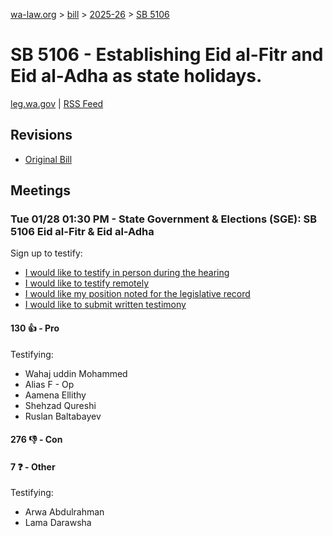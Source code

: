 [wa-law.org](/) > [bill](/bill/) > [2025-26](/bill/2025-26/) > [SB 5106](/bill/2025-26/sb/5106/)

# SB 5106 - Establishing Eid al-Fitr and Eid al-Adha as state holidays.
[leg.wa.gov](https://app.leg.wa.gov/billsummary?BillNumber=5106&Year=2025&Initiative=false) | [RSS Feed](./rss.xml)

## Revisions
* [Original Bill](1/)

## Meetings
### Tue 01/28 01:30 PM - State Government & Elections (SGE): SB 5106 Eid al-Fitr & Eid al-Adha
Sign up to testify:
* [I would like to testify in person during the hearing](https://app.leg.wa.gov/csi/Testifier/Add?chamber=House&mId=32549&aId=161930&caId=25033&tId=1)
* [I would like to testify remotely](https://app.leg.wa.gov/csi/Testifier/Add?chamber=House&mId=32549&aId=161930&caId=25033&tId=2)
* [I would like my position noted for the legislative record](https://app.leg.wa.gov/csi/Testifier/Add?chamber=House&mId=32549&aId=161930&caId=25033&tId=3)
* [I would like to submit written testimony](https://app.leg.wa.gov/csi/Testifier/Add?chamber=House&mId=32549&aId=161930&caId=25033&tId=4)

#### 130 👍 - Pro
Testifying:
* Wahaj uddin Mohammed
* Alias F - Op
* Aamena Ellithy
* Shehzad Qureshi
* Ruslan Baltabayev

#### 276 👎 - Con

#### 7 ❓ - Other
Testifying:
* Arwa Abdulrahman
* Lama Darawsha
